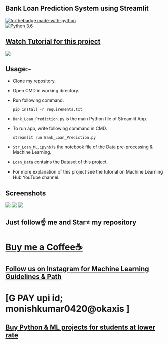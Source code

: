##  Bank Loan Prediction System using Streamlit

[![forthebadge made-with-python](http://ForTheBadge.com/images/badges/made-with-python.svg)](https://www.python.org/)                 
[![Python 3.6](https://img.shields.io/badge/python-3.6-blue.svg)](https://www.python.org/downloads/release/python-360/)   

## [Watch Tutorial for this project](https://youtu.be/j54AZjqmCjI)
<img src="https://github.com/Spidy20/Streamlit_Bank_Loan_Prediction/blob/master/yt_thumbnai.jpg">

## Usage:-

- Clone my repository.
- Open CMD in working directory.
- Run following command.

  ```
  pip install -r requirements.txt
  ```
- `Bank_Loan_Prediction.py` is the main Python file of Streamlit App. 
- To run app, write following command in CMD.

  ```
  streamlit run Bank_Loan_Prediction.py
  ```
- `Str_Loan_ML.ipynb` is the notebook file of the Data pre-processing & Machine Learning.
- `Loan_Data` contains the Dataset of this project.
- For more explanation of this project see the tutorial on Machine Learning Hub YouTube channel.

## Screenshots

<img src="https://github.com/Spidy20/Streamlit_Bank_Loan_Prediction/blob/master/sc1.png">
<img src="https://github.com/Spidy20/Streamlit_Bank_Loan_Prediction/blob/master/sc2.png">
<img src="https://github.com/Spidy20/Streamlit_Bank_Loan_Prediction/blob/master/sc3.png">

## Just follow☝️ me and Star⭐ my repository 

# [Buy me a Coffee☕](https://www.buymeacoffee.com/monishkumal)
## [Follow us on Instagram for Machine Learning Guidelines & Path](https://www.instagram.com/monishkumar7_/)
# [G PAY upi id; monishkumar0420@okaxis ]
## [Buy Python & ML projects for students at lower rate](https://www.instamojo.com/kushalbhavsar1820)
